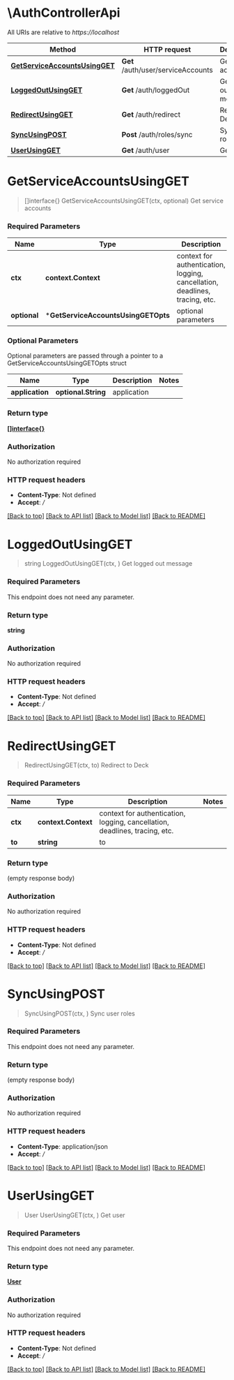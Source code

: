# \AuthControllerApi

All URIs are relative to *https://localhost*

Method | HTTP request | Description
------------- | ------------- | -------------
[**GetServiceAccountsUsingGET**](AuthControllerApi.md#GetServiceAccountsUsingGET) | **Get** /auth/user/serviceAccounts | Get service accounts
[**LoggedOutUsingGET**](AuthControllerApi.md#LoggedOutUsingGET) | **Get** /auth/loggedOut | Get logged out message
[**RedirectUsingGET**](AuthControllerApi.md#RedirectUsingGET) | **Get** /auth/redirect | Redirect to Deck
[**SyncUsingPOST**](AuthControllerApi.md#SyncUsingPOST) | **Post** /auth/roles/sync | Sync user roles
[**UserUsingGET**](AuthControllerApi.md#UserUsingGET) | **Get** /auth/user | Get user


# **GetServiceAccountsUsingGET**
> []interface{} GetServiceAccountsUsingGET(ctx, optional)
Get service accounts

### Required Parameters

Name | Type | Description  | Notes
------------- | ------------- | ------------- | -------------
 **ctx** | **context.Context** | context for authentication, logging, cancellation, deadlines, tracing, etc.
 **optional** | ***GetServiceAccountsUsingGETOpts** | optional parameters | nil if no parameters

### Optional Parameters
Optional parameters are passed through a pointer to a GetServiceAccountsUsingGETOpts struct

Name | Type | Description  | Notes
------------- | ------------- | ------------- | -------------
 **application** | **optional.String**| application | 

### Return type

[**[]interface{}**](interface{}.md)

### Authorization

No authorization required

### HTTP request headers

 - **Content-Type**: Not defined
 - **Accept**: */*

[[Back to top]](#) [[Back to API list]](../README.md#documentation-for-api-endpoints) [[Back to Model list]](../README.md#documentation-for-models) [[Back to README]](../README.md)

# **LoggedOutUsingGET**
> string LoggedOutUsingGET(ctx, )
Get logged out message

### Required Parameters
This endpoint does not need any parameter.

### Return type

**string**

### Authorization

No authorization required

### HTTP request headers

 - **Content-Type**: Not defined
 - **Accept**: */*

[[Back to top]](#) [[Back to API list]](../README.md#documentation-for-api-endpoints) [[Back to Model list]](../README.md#documentation-for-models) [[Back to README]](../README.md)

# **RedirectUsingGET**
> RedirectUsingGET(ctx, to)
Redirect to Deck

### Required Parameters

Name | Type | Description  | Notes
------------- | ------------- | ------------- | -------------
 **ctx** | **context.Context** | context for authentication, logging, cancellation, deadlines, tracing, etc.
  **to** | **string**| to | 

### Return type

 (empty response body)

### Authorization

No authorization required

### HTTP request headers

 - **Content-Type**: Not defined
 - **Accept**: */*

[[Back to top]](#) [[Back to API list]](../README.md#documentation-for-api-endpoints) [[Back to Model list]](../README.md#documentation-for-models) [[Back to README]](../README.md)

# **SyncUsingPOST**
> SyncUsingPOST(ctx, )
Sync user roles

### Required Parameters
This endpoint does not need any parameter.

### Return type

 (empty response body)

### Authorization

No authorization required

### HTTP request headers

 - **Content-Type**: application/json
 - **Accept**: */*

[[Back to top]](#) [[Back to API list]](../README.md#documentation-for-api-endpoints) [[Back to Model list]](../README.md#documentation-for-models) [[Back to README]](../README.md)

# **UserUsingGET**
> User UserUsingGET(ctx, )
Get user

### Required Parameters
This endpoint does not need any parameter.

### Return type

[**User**](User.md)

### Authorization

No authorization required

### HTTP request headers

 - **Content-Type**: Not defined
 - **Accept**: */*

[[Back to top]](#) [[Back to API list]](../README.md#documentation-for-api-endpoints) [[Back to Model list]](../README.md#documentation-for-models) [[Back to README]](../README.md)

